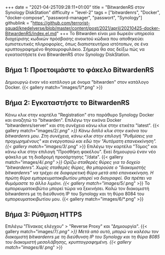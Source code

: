 +++
date = "2021-04-25T09:28:11+01:00"
title = "BitwardenRS στον Synology DiskStation"
difficulty = "level-2"
tags = ["bitwardenrs", "Docker", "docker-compose", "password-manager", "passwort", "Synology"]
githublink = "https://github.com/terrorist-squad/knedelverse/blob/master/content/post/2021/april/20210425-docker-BitwardenRS/index.el.md"
+++
Το Bitwarden είναι μια δωρεάν υπηρεσία διαχείρισης κωδικών πρόσβασης ανοικτού κώδικα που αποθηκεύει εμπιστευτικές πληροφορίες, όπως διαπιστευτήρια ιστότοπων, σε ένα κρυπτογραφημένο θησαυροφυλάκιο. Σήμερα θα σας δείξω πώς να εγκαταστήσετε ένα BitwardenRS στον Synology DiskStation.
## Βήμα 1: Προετοιμάστε το φάκελο BitwardenRS
Δημιουργώ έναν νέο κατάλογο με όνομα "bitwarden" στον κατάλογο Docker.
{{< gallery match="images/1/*.png" >}}

## Βήμα 2: Εγκαταστήστε το BitwardenRS
Κάνω κλικ στην καρτέλα "Registration" στο παράθυρο Synology Docker και αναζητώ το "bitwarden". Επιλέγω την εικόνα Docker "bitwardenrs/server" και στη συνέχεια κάνω κλικ στην ετικέτα "latest".
{{< gallery match="images/2/*.png" >}}
Κάνω διπλό κλικ στην εικόνα του bitwardenrs μου. Στη συνέχεια, κάνω κλικ στην επιλογή "Ρυθμίσεις για προχωρημένους" και ενεργοποιώ και εδώ την "Αυτόματη επανεκκίνηση".
{{< gallery match="images/3/*.png" >}}
Επιλέγω την καρτέλα "Τόμος" και κάνω κλικ στην επιλογή "Προσθήκη φακέλου". Εκεί δημιουργώ έναν νέο φάκελο με τη διαδρομή προσάρτησης "/data".
{{< gallery match="images/4/*.png" >}}
Ορίζω σταθερές θύρες για το δοχείο "bitwardenrs". Χωρίς σταθερές θύρες, θα μπορούσε ο "διακομιστής bitwardenrs" να τρέχει σε διαφορετική θύρα μετά από επανεκκίνηση. Η πρώτη θύρα εμπορευματοκιβωτίου μπορεί να διαγραφεί. Θα πρέπει να θυμόμαστε το άλλο λιμάνι.
{{< gallery match="images/5/*.png" >}}
Το εμπορευματοκιβώτιο μπορεί τώρα να ξεκινήσει. Καλώ τον διακομιστή bitwardenrs με τη διεύθυνση IP του Synology και τη θύρα 8084 του εμπορευματοκιβωτίου μου.
{{< gallery match="images/6/*.png" >}}

## Βήμα 3: Ρύθμιση HTTPS
Επιλέγω "Πίνακας ελέγχου" > "Reverse Proxy" και "Δημιουργία".
{{< gallery match="images/7/*.png" >}}
Μετά από αυτό, μπορώ να καλέσω τον διακομιστή bitwardenrs με τη διεύθυνση IP του Synology και τη θύρα 8085 του διακομιστή μεσολάβησης, κρυπτογραφημένη.
{{< gallery match="images/8/*.png" >}}
